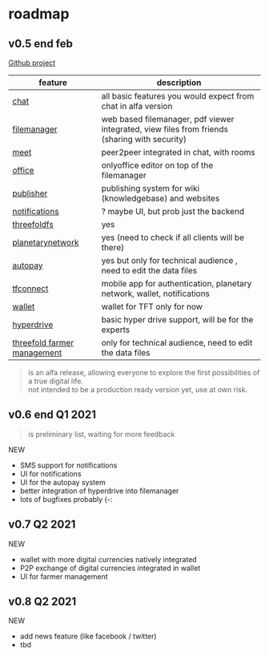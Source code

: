 # roadmap



## v0.5 end feb

[Github project](https://github.com/threefoldtech/digitaltwin/projects/2)

| feature                                              | description                                                                                   |
| ---------------------------------------------------- | --------------------------------------------------------------------------------------------- |
| [chat](chat)                                         | all basic features you would expect from chat in alfa version                                 |
| [filemanager](filemanager)                           | web based filemanager, pdf viewer integrated, view files from friends (sharing with security) |
| [meet](meet)                                         | peer2peer integrated in chat, with rooms                                                      |
| [office](office)                                     | onlyoffice editor on top of the filemanager                                                   |
| [publisher](publisher)                               | publishing system for wiki (knowledgebase) and websites                                       |
| [notifications](notifications)                       | ? maybe UI, but prob just the backend                                                         |
| [threefoldfs](threefoldfs)                           | yes                                                                                           |
| [planetarynetwork](planetarynetwork)                 | yes (need to check if all clients will be there)                                              |
| [autopay](autopay)                                   | yes but only for technical audience , need to edit the data files                             |
| [tfconnect](tfconnect)                                | mobile app for authentication, planetary network, wallet, notifications                       |
| [wallet](wallet)                                     | wallet for TFT only for now                                                                   |
| [hyperdrive](hyperdrive)                             | basic hyper drive support, will be for the experts                                            |
| [threefold farmer management](threefold_farmer_mgmt) | only for technical audience, need to edit the data files                                      |

> is an alfa release, allowing everyone to explore the first possibilities of a true digital life.
> <BR> not intended to be a production ready version yet, use at own risk.

## v0.6 end Q1 2021

> is preliminary list, waiting for more feedback

NEW

- SMS support for notifications
- UI for notifications
- UI for the autopay system
- better integration of hyperdrive into filemanager
- lots of bugfixes probably (-:

## v0.7 Q2 2021

NEW

- wallet with more digital currencies natively integrated
- P2P exchange of digital currencies integrated in wallet
- UI for farmer management

## v0.8 Q2 2021

NEW

- add news feature (like facebook / twitter)
- tbd
